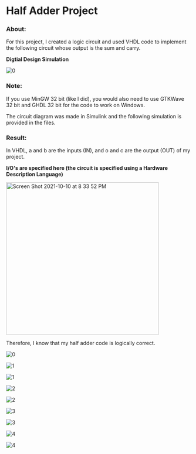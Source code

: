 # Half Adder Project

### About:

For this project, I created a logic circuit and used VHDL code to implement the following circuit whose output is the sum and carry.

**Digtial Design Simulation**

![0](https://user-images.githubusercontent.com/89553126/136720282-64545bd5-8a01-4e51-92d9-9ad6a60663e6.PNG)

### Note:
If you use MinGW 32 bit (like I did), you would also need to use GTKWave 32 bit and GHDL 32 bit for the code to work on Windows. 

The circuit diagram was made in Simulink and the following simulation is provided in the files.

### Result:

In VHDL, a and b are the inputs (IN), and o and c are the output (OUT) of my project.  

**I/O's are specified here (the circuit is specified using a Hardware Description Language)**

<img width="416" alt="Screen Shot 2021-10-10 at 8 33 52 PM" src="https://user-images.githubusercontent.com/89553126/136721364-99b9f984-636e-4793-9610-510a316d134f.png">

Therefore, I know that my half adder code is logically correct. 

![0](https://user-images.githubusercontent.com/89553126/136716713-9a4b099c-b1db-4485-95f8-7093f68bfaea.PNG)

![1](https://user-images.githubusercontent.com/89553126/136716714-3cd6131b-36d9-4e3d-9847-868f1597bd40.PNG)

![1](https://user-images.githubusercontent.com/89553126/136720365-83850361-0f62-4152-ab39-8a8c79747942.PNG)

![2](https://user-images.githubusercontent.com/89553126/136716716-8e8b0e60-3517-4d14-bfea-a43b0c669565.PNG)

![2](https://user-images.githubusercontent.com/89553126/136720377-5b149233-d8b3-4828-8998-43a1c0389f48.PNG)

![3](https://user-images.githubusercontent.com/89553126/136716718-9e2f2e1e-73aa-496c-b7cf-5f4da912e051.PNG)

![3](https://user-images.githubusercontent.com/89553126/136720380-dabd5df5-c3e9-4644-bf09-5175cdb53a22.PNG)

![4](https://user-images.githubusercontent.com/89553126/136716719-2ea3dd1f-6f07-483d-bf26-dab53e9f42a9.PNG)

![4](https://user-images.githubusercontent.com/89553126/136720385-55985df6-2f6b-461c-a49b-c8cbe9c06697.PNG)
